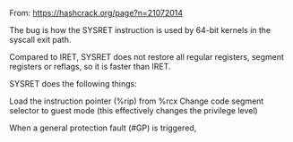 From: https://hashcrack.org/page?n=21072014

The bug is how the SYSRET instruction is used by 64-bit kernels in the syscall exit path.

Compared to IRET, SYSRET does not restore all regular registers, segment registers or reflags, so it is faster than IRET.

SYSRET does the following things:

  Load the instruction pointer (%rip) from %rcx
  Change code segment selector to guest mode (this effectively changes the privilege level)
  
When a general protection fault (#GP) is triggered, 
